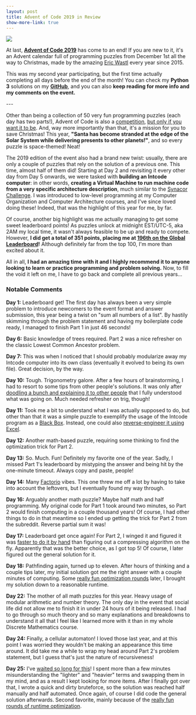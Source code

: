 ```yaml
---
layout: post
title: Advent of Code 2019 in Review
show-more-link: true
---
```


![]({{site.baseurl}}/images/aoc19.png)

At last, **[Advent of Code 2019](https://adventofcode.com/2019)** has come to an end! If you are new to it, it's an Advent calendar full of programming puzzles from December 1st all the way to Christmas, made by the amazing [Eric Wastl](http://was.tl/) every year since 2015.

This was my second year participating, but the first time actually completing all days before the end of the month! You can check my **Python 3** solutions on my **[GitHub](https://github.com/kanegaegabriel/advent-of-code-2019)**, and you can also **keep reading for more info and my comments on the event.**

<!--more--> ---

Other than being a collection of 50 very fun programming puzzles (each day has two parts!), Advent of Code is also a [competition](https://adventofcode.com/2019/leaderboard), [but only if you want it to be](https://www.reddit.com/r/adventofcode/comments/e2wjhf/tips_for_getting_on_the_advent_of_code_leaderboard/f90ksek/). And, way more importantly than that, it's a mission for you to save Christmas! This year, **"Santa has become stranded at the edge of the Solar System while delivering presents to other planets!"**, and so every puzzle is space-themed! Neat!

The 2019 edition of the event also had a brand new twist: usually, there are only a couple of puzzles that rely on the solution of a previous one. This time, almost half of them did! Starting at Day 2 and revisiting it every other day from Day 5 onwards, we were tasked with **building an Intcode computer**: in other words, **creating a Virtual Machine to run machine code from a very specific architecture description**, much similar to the [Synacor Challenge](https://github.com/kanegaegabriel/synacor-challenge). I was introduced to low-level programming at my Computer Organization and Computer Architecture courses, and I've since loved doing these! Indeed, that was the highlight of this year for me, by far.

Of course, another big highlight was me actually managing to get some sweet leaderboard points! As puzzles unlock at midnight EST/UTC-5, aka 2AM my local time, it wasn't always feasible to be up and ready to compete. However, **I did get a total of 351 points, placing me at [196th on the Global Leaderboard](https://betaveros.github.io/extra-aoc-stats/)!** Although definitely far from the top 100, I'm more than excited about it.

All in all, **I had an amazing time with it and I highly recommend it to anyone looking to learn or practice programming and problem solving.** Now, to fill the void it left on me, I have to go back and complete all previous years...

### Notable Comments

**Day 1:** Leaderboard get! The first day has always been a very simple problem to introduce newcomers to the event format and answer submission, this year being a twist on "sum all numbers of a list". By hastily skimming through the problem statement and having my boilerplate code ready, I managed to finish Part 1 in just 46 seconds!

**Day 6:** Basic knowledge of trees required. Part 2 was a nice refresher on the classic Lowest Common Ancestor problem.

**Day 7:** This was when I noticed that I should probably modularize away my Intcode computer into its own class (eventually it evolved to being its own file). Great decision, by the way.

**Day 10:** Tough. Trigonometry galore. After a few hours of brainstorming, I had to resort to some tips from other people's solutions. It was only after [doodling a bunch and explaining it to other people](https://www.reddit.com/r/adventofcode/comments/e8m1z3/2019_day_10_solutions/fadhbo2/) that I fully understood what was going on. Much needed refresher on trig, though!

**Day 11:** Took me a bit to understand what I was actually supposed to do, but other than that it was a simple puzzle to exemplify the usage of the Intcode program as a [Black Box](https://en.wikipedia.org/wiki/Black_box). Instead, one could also [reverse-engineer it using Excel](https://www.reddit.com/r/adventofcode/comments/e9lxtv/2019_day_11_excel_cred_to_the_creators_of_aoc/).

**Day 12:** Another math-based puzzle, requiring some thinking to find the optimization trick for Part 2.

**Day 13:** So. Much. Fun! Definitely my favorite one of the year. Sadly, I missed Part 1's leaderboard by mistyping the answer and being hit by the one-minute timeout. Always copy and paste, people!

**Day 14:** Many [Factorio](https://store.steampowered.com/app/427520/Factorio/) vibes. This one threw me off a lot by having to take into account the leftovers, but I eventually found my way through.

**Day 16:** Arguably another math puzzle? Maybe half math and half programming. My original code for Part 1 took around two minutes, so Part 2 would finish computing in a couple thousand years! Of course, I had other things to do in that meantime so I ended up getting the trick for Part 2 from the subreddit. Reverse partial sum it was!

**Day 17:** Leaderboard get once again! For Part 2, I winged it and figured it was [faster to do it by hand](https://twitter.com/sophiebits/status/1206816590613733376) than figuring out a compressing algorithm on the fly. Apparently that was the better choice, as I got top 5! Of course, I later figured out the general solution for it.

**Day 18:** Pathfinding again, turned up to eleven. After hours of thinking and a couple tips later, my initial solution got me the right answer with a couple minutes of computing. Some [really fun optimization rounds](https://github.com/KanegaeGabriel/advent-of-code-2019/commits/master/day18.py) later, I brought my solution down to a reasonable runtime.

**Day 22:** The mother of all math puzzles for this year. Heavy usage of modular arithmetic and number theory. The only day in the event that social life did not allow me to finish it in under 24 hours of it being released. I had to go through so much theory and so many explanations and breakdowns to understand it all that I feel like I learned more with it than in my whole Discrete Mathematics course.

**Day 24:** Finally, a cellular automaton! I loved those last year, and at this point I was worried they wouldn't be making an appearance this time around. It did take me a while to wrap my head around Part 2's problem statement, but I guess that's just the nature of recursiveness!

**Day 25:** I've [waited so long for this](https://www.reddit.com/r/adventofcode/comments/e9zgse/2019_day_13_solutions/fan36t2/)! I spent more than a few minutes misunderstanding the "lighter" and "heavier" terms and swapping them in my mind, and as a result I kept looking for more items. After I finally got over that, I wrote a quick and dirty bruteforce, so the solution was reached half manually and half automated. Once again, of course I did code the general solution afterwards. Second favorite, mainly because of the [really fun rounds of runtime optimization](https://github.com/KanegaeGabriel/advent-of-code-2019/commits/e4b251cc0e31d521fce709ac162bb3c31a0cb455/day25.py).
